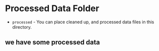 # Processed Data Folder

- `processed` - You can place cleaned up, and processed data files in this directory.
## we have some processed data

